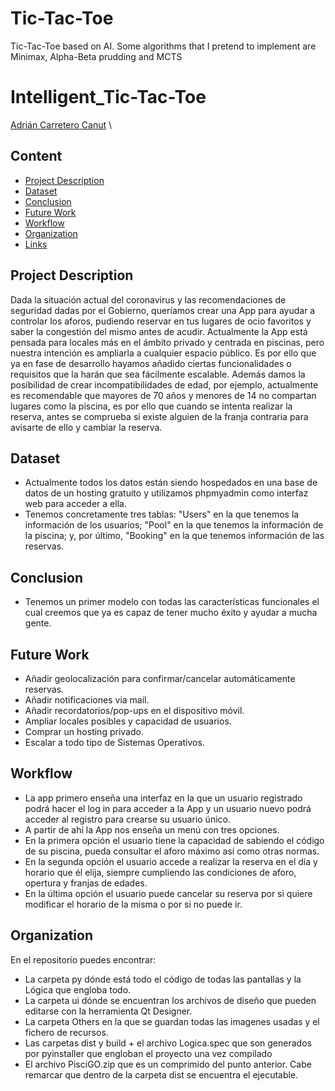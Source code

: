 # Tic-Tac-Toe
Tic-Tac-Toe based on AI. Some algorithms that I pretend to implement are Minimax, Alpha-Beta prudding and  MCTS

# Intelligent_Tic-Tac-Toe
[Adrián Carretero Canut](https://github.com/acarreteroc99) \


## Content
- [Project Description](#project-description)
- [Dataset](#dataset)
- [Conclusion](#conclusion)
- [Future Work](#future-work)
- [Workflow](#workflow)
- [Organization](#organization)
- [Links](#links)

## Project Description
Dada la situación actual del coronavirus y las recomendaciones de seguridad dadas por el Gobierno, queríamos crear una App para ayudar a controlar los aforos, pudiendo reservar en tus lugares de ocio favoritos y saber la congestión del mismo antes de acudir.
Actualmente la App está pensada para locales más en el ámbito privado y centrada en piscinas, pero nuestra intención es ampliarla a cualquier espacio público. Es por ello que ya en fase de desarrollo hayamos añadido ciertas funcionalidades o requisitos que la harán que sea fácilmente escalable.
Además damos la posibilidad de crear incompatibilidades de edad, por ejemplo, actualmente es recomendable que mayores de 70 años y menores de 14 no compartan lugares como la piscina, es por ello que cuando se intenta realizar la reserva, antes se comprueba si existe alguien de la franja contraria para avisarte de ello y cambiar la reserva.

## Dataset
- Actualmente todos los datos están siendo hospedados en una base de datos de un hosting gratuito y utilizamos phpmyadmin como interfaz web para acceder a ella.
- Tenemos concretamente tres tablas: "Users" en la que tenemos la información de los usuarios; "Pool" en la que tenemos la información de la piscina; y, por último, "Booking" en la que tenemos información de las reservas.

## Conclusion
 - Tenemos un primer modelo con todas las características funcionales el cual creemos que ya es capaz de tener mucho éxito y ayudar a mucha gente.

## Future Work
- Añadir geolocalización para confirmar/cancelar automáticamente reservas.
- Añadir notificaciones via mail.
- Añadir recordatorios/pop-ups en el dispositivo móvil.
- Ampliar locales posibles y capacidad de usuarios.
- Comprar un hosting privado.
- Escalar a todo tipo de Sistemas Operativos.

## Workflow
- La app primero enseña una interfaz en la que un usuario registrado podrá hacer el log in para acceder a la App y un usuario nuevo podrá acceder al registro para crearse su usuario único.
- A partir de ahí la App nos enseña un menú con tres opciones.
- En la primera opción el usuario tiene la capacidad de sabiendo el código de su piscina, pueda consultar el aforo máximo así como otras normas.
- En la segunda opción el usuario accede a realizar la reserva en el día y horario que él elija, siempre cumpliendo las condiciones de aforo, opertura y franjas de edades.
- En la última opción el usuario puede cancelar su reserva por si quiere modificar el horario de la misma o por si no puede ir.

## Organization
En el repositorio puedes encontrar:
- La carpeta py dónde está todo el código de todas las pantallas y la Lógica que engloba todo.
- La carpeta ui dónde se encuentran los archivos de diseño que pueden editarse con la herramienta Qt Designer.
- La carpeta Others en la que se guardan todas las imagenes usadas y el fichero de recursos.
- Las carpetas dist y build + el archivo Logica.spec que son generados por pyinstaller que engloban el proyecto una vez compilado
- El archivo PisciGO.zip que es un comprimido del punto anterior. Cabe remarcar que dentro de la carpeta dist se encuentra el ejecutable.
